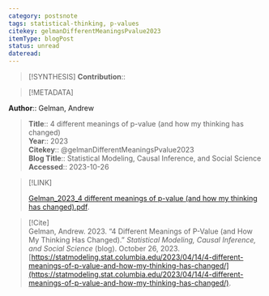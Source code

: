 ```yaml
---
category: postsnote
tags: statistical-thinking, p-values
citekey: gelmanDifferentMeaningsPvalue2023
itemType: blogPost
status: unread  
dateread:  
---
```


> [!SYNTHESIS] 
>**Contribution**::

> [!METADATA]  
>
**Author**:: Gelman, Andrew<br>
> **Title**:: 4 different meanings of p-value (and how my thinking has changed)    
> **Year**:: 2023     
> **Citekey**:: @gelmanDifferentMeaningsPvalue2023    
>**Blog Title**:: Statistical Modeling, Causal Inference, and Social Science   
>**Accessed**:: 2023-10-26   
> 

> [!LINK] 
>
> [Gelman_2023_4 different meanings of p-value (and how my thinking has changed).pdf](file:///Users/steven/Library/Mobile%20Documents/com~apple~CloudDocs/Zotero/bibliography/undefined/2023/Gelman_2023_4%20different%20meanings%20of%20p-value%20(and%20how%20my%20thinking%20has%20changed).pdf).

> [!Cite]  
> Gelman, Andrew. 2023. “4 Different Meanings of P-Value (and How My Thinking Has Changed).” _Statistical Modeling, Causal Inference, and Social Science_ (blog). October 26, 2023. [https://statmodeling.stat.columbia.edu/2023/04/14/4-different-meanings-of-p-value-and-how-my-thinking-has-changed/](https://statmodeling.stat.columbia.edu/2023/04/14/4-different-meanings-of-p-value-and-how-my-thinking-has-changed/).
